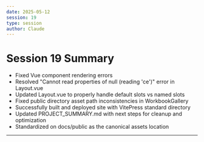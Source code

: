 ```yaml
---
date: 2025-05-12
session: 19
type: session
author: Claude
---
```


# Session 19 Summary

- Fixed Vue component rendering errors
- Resolved "Cannot read properties of null (reading 'ce')" error in Layout.vue
- Updated Layout.vue to properly handle default slots vs named slots
- Fixed public directory asset path inconsistencies in WorkbookGallery
- Successfully built and deployed site with VitePress standard directory
- Updated PROJECT_SUMMARY.md with next steps for cleanup and optimization
- Standardized on docs/public as the canonical assets location

---